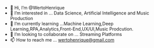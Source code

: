 - 👋 Hi, I’m @WertoHenrique
- 👀 I’m interested in ... Data Science, Artificial Intelligence and Music Production
- 🌱 I’m currently learning ...Machine Learning,Deep Learning,RPA,Analytics,Front-End,UX/UI,Music Prodcution.
- 💞️ I’m looking to collaborate on ... Streaming Platforms
- 📫 How to reach me ... wertohenrique@gmail.com

<!---
WertoHenrique/WertoHenrique is a ✨ special ✨ repository because its `README.md` (this file) appears on your GitHub profile.
You can click the Preview link to take a look at your changes.
--->
